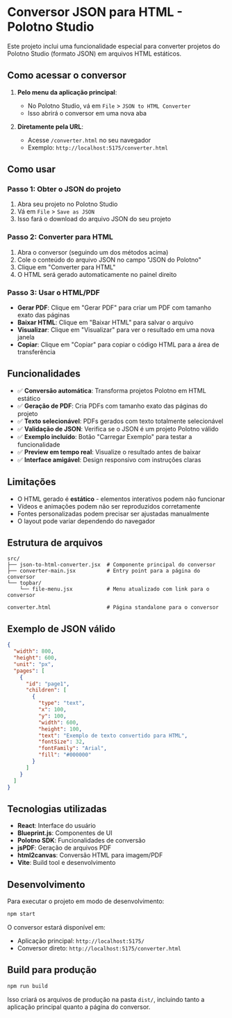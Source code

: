 # Conversor JSON para HTML - Polotno Studio

Este projeto inclui uma funcionalidade especial para converter projetos do Polotno Studio (formato JSON) em arquivos HTML estáticos.

## Como acessar o conversor

1. **Pelo menu da aplicação principal**: 
   - No Polotno Studio, vá em `File` > `JSON to HTML Converter`
   - Isso abrirá o conversor em uma nova aba

2. **Diretamente pela URL**:
   - Acesse `/converter.html` no seu navegador
   - Exemplo: `http://localhost:5175/converter.html`

## Como usar

### Passo 1: Obter o JSON do projeto
1. Abra seu projeto no Polotno Studio
2. Vá em `File` > `Save as JSON`
3. Isso fará o download do arquivo JSON do seu projeto

### Passo 2: Converter para HTML
1. Abra o conversor (seguindo um dos métodos acima)
2. Cole o conteúdo do arquivo JSON no campo "JSON do Polotno"
3. Clique em "Converter para HTML"
4. O HTML será gerado automaticamente no painel direito

### Passo 3: Usar o HTML/PDF
- **Gerar PDF**: Clique em "Gerar PDF" para criar um PDF com tamanho exato das páginas
- **Baixar HTML**: Clique em "Baixar HTML" para salvar o arquivo
- **Visualizar**: Clique em "Visualizar" para ver o resultado em uma nova janela
- **Copiar**: Clique em "Copiar" para copiar o código HTML para a área de transferência

## Funcionalidades

- ✅ **Conversão automática**: Transforma projetos Polotno em HTML estático
- ✅ **Geração de PDF**: Cria PDFs com tamanho exato das páginas do projeto
- ✅ **Texto selecionável**: PDFs gerados com texto totalmente selecionável
- ✅ **Validação de JSON**: Verifica se o JSON é um projeto Polotno válido
- ✅ **Exemplo incluído**: Botão "Carregar Exemplo" para testar a funcionalidade
- ✅ **Preview em tempo real**: Visualize o resultado antes de baixar
- ✅ **Interface amigável**: Design responsivo com instruções claras

## Limitações

- O HTML gerado é **estático** - elementos interativos podem não funcionar
- Vídeos e animações podem não ser reproduzidos corretamente
- Fontes personalizadas podem precisar ser ajustadas manualmente
- O layout pode variar dependendo do navegador

## Estrutura de arquivos

```
src/
├── json-to-html-converter.jsx  # Componente principal do conversor
├── converter-main.jsx          # Entry point para a página do conversor
└── topbar/
    └── file-menu.jsx           # Menu atualizado com link para o conversor

converter.html                  # Página standalone para o conversor
```

## Exemplo de JSON válido

```json
{
  "width": 800,
  "height": 600,
  "unit": "px",
  "pages": [
    {
      "id": "page1",
      "children": [
        {
          "type": "text",
          "x": 100,
          "y": 100,
          "width": 600,
          "height": 100,
          "text": "Exemplo de texto convertido para HTML",
          "fontSize": 32,
          "fontFamily": "Arial",
          "fill": "#000000"
        }
      ]
    }
  ]
}
```

## Tecnologias utilizadas

- **React**: Interface do usuário
- **Blueprint.js**: Componentes de UI
- **Polotno SDK**: Funcionalidades de conversão
- **jsPDF**: Geração de arquivos PDF
- **html2canvas**: Conversão HTML para imagem/PDF
- **Vite**: Build tool e desenvolvimento

## Desenvolvimento

Para executar o projeto em modo de desenvolvimento:

```bash
npm start
```

O conversor estará disponível em:
- Aplicação principal: `http://localhost:5175/`
- Conversor direto: `http://localhost:5175/converter.html`

## Build para produção

```bash
npm run build
```

Isso criará os arquivos de produção na pasta `dist/`, incluindo tanto a aplicação principal quanto a página do conversor.
